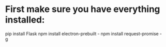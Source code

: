 # First make sure you have everything installed:

pip install Flask
npm install electron-prebuilt -
npm install request-promise -g
